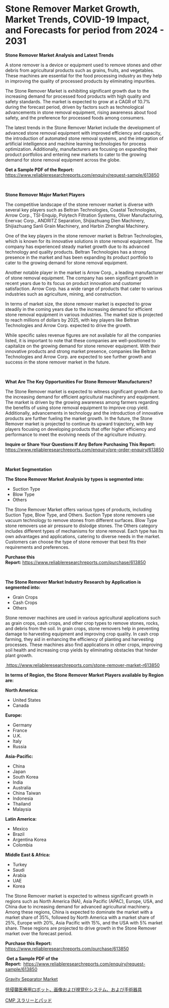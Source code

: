 <p><h1>Stone Remover Market Growth, Market Trends, COVID-19 Impact, and Forecasts for period from 2024 - 2031</h1></p><p><strong>Stone Remover Market Analysis and Latest Trends</strong></p>
<p><p>A stone remover is a device or equipment used to remove stones and other debris from agricultural products such as grains, fruits, and vegetables. These machines are essential for the food processing industry as they help in improving the quality of processed products by eliminating impurities.</p><p>The Stone Remover Market is exhibiting significant growth due to the increasing demand for processed food products with high quality and safety standards. The market is expected to grow at a CAGR of 10.7% during the forecast period, driven by factors such as technological advancements in stone removal equipment, rising awareness about food safety, and the preference for processed foods among consumers.</p><p>The latest trends in the Stone Remover Market include the development of advanced stone removal equipment with improved efficiency and capacity, the introduction of automated stone removal systems, and the integration of artificial intelligence and machine learning technologies for process optimization. Additionally, manufacturers are focusing on expanding their product portfolios and entering new markets to cater to the growing demand for stone removal equipment across the globe.</p></p>
<p><strong>Get a Sample PDF of the Report:&nbsp;</strong> <a href="https://www.reliableresearchreports.com/enquiry/request-sample/613850">https://www.reliableresearchreports.com/enquiry/request-sample/613850</a></p>
<p>&nbsp;</p>
<p><strong>Stone Remover Major Market Players</strong></p>
<p><p>The competitive landscape of the stone remover market is diverse with several key players such as Beltran Technologies, Coastal Technologies, Arrow Corp., TSI-Enquip, Polytech Filtration Systems, Oliver Manufacturing, Enervac Corp., ANDRITZ Separation, Shijiazhuang Dien Machinery, Shijiazhuang Sanli Grain Machinery, and Harbin Zhenghai Machinery.</p><p>One of the key players in the stone remover market is Beltran Technologies, which is known for its innovative solutions in stone removal equipment. The company has experienced steady market growth due to its advanced technology and quality products. Beltran Technologies has a strong presence in the market and has been expanding its product portfolio to cater to the growing demand for stone removal equipment.</p><p>Another notable player in the market is Arrow Corp., a leading manufacturer of stone removal equipment. The company has seen significant growth in recent years due to its focus on product innovation and customer satisfaction. Arrow Corp. has a wide range of products that cater to various industries such as agriculture, mining, and construction.</p><p>In terms of market size, the stone remover market is expected to grow steadily in the coming years due to the increasing demand for efficient stone removal equipment in various industries. The market size is projected to reach millions of dollars by 2025, with key players like Beltran Technologies and Arrow Corp. expected to drive the growth.</p><p>While specific sales revenue figures are not available for all the companies listed, it is important to note that these companies are well-positioned to capitalize on the growing demand for stone remover equipment. With their innovative products and strong market presence, companies like Beltran Technologies and Arrow Corp. are expected to see further growth and success in the stone remover market in the future.</p></p>
<p>&nbsp;</p>
<p><strong>What Are The Key Opportunities For Stone Remover Manufacturers?</strong></p>
<p><p>The Stone Remover market is expected to witness significant growth due to the increasing demand for efficient agricultural machinery and equipment. The market is driven by the growing awareness among farmers regarding the benefits of using stone removal equipment to improve crop yield. Additionally, advancements in technology and the introduction of innovative products are further fueling the market growth. In the future, the Stone Remover market is projected to continue its upward trajectory, with key players focusing on developing products that offer higher efficiency and performance to meet the evolving needs of the agriculture industry.</p></p>
<p><strong>Inquire or Share Your Questions If Any Before Purchasing This Report:</strong> <a href="https://www.reliableresearchreports.com/enquiry/pre-order-enquiry/613850">https://www.reliableresearchreports.com/enquiry/pre-order-enquiry/613850</a></p>
<p>&nbsp;</p>
<p><strong>Market Segmentation</strong></p>
<p><strong>The Stone Remover Market Analysis by types is segmented into:</strong></p>
<p><ul><li>Suction Type</li><li>Blow Type</li><li>Others</li></ul></p>
<p><p>The Stone Remover Market offers various types of products, including Suction Type, Blow Type, and Others. Suction Type stone removers use vacuum technology to remove stones from different surfaces. Blow Type stone removers use air pressure to dislodge stones. The Others category includes different types of mechanisms for stone removal. Each type has its own advantages and applications, catering to diverse needs in the market. Customers can choose the type of stone remover that best fits their requirements and preferences.</p></p>
<p><strong>Purchase this Report:&nbsp;</strong><a href="https://www.reliableresearchreports.com/purchase/613850">https://www.reliableresearchreports.com/purchase/613850</a></p>
<p>&nbsp;</p>
<p><strong>The Stone Remover Market Industry Research by Application is segmented into:</strong></p>
<p><ul><li>Grain Crops</li><li>Cash Crops</li><li>Others</li></ul></p>
<p><p>Stone remover machines are used in various agricultural applications such as grain crops, cash crops, and other crop types to remove stones, rocks, and debris from the soil. In grain crops, stone removers help in preventing damage to harvesting equipment and improving crop quality. In cash crop farming, they aid in enhancing the efficiency of planting and harvesting processes. These machines also find applications in other crops, improving soil health and increasing crop yields by eliminating obstacles that hinder plant growth.</p></p>
<p><a href="https://www.reliableresearchreports.com/stone-remover-market-r613850">&nbsp;https://www.reliableresearchreports.com/stone-remover-market-r613850</a></p>
<p><strong>In terms of Region, the Stone Remover Market Players available by Region are:</strong></p>
<p>
    <p> <strong> North America: </strong>
        <ul>
            <li>United States</li>
            <li>Canada</li>
        </ul>
        </p> 
    <p> <strong> Europe: </strong>
        <ul>
            <li>Germany</li>
            <li>France</li>
            <li>U.K.</li>
            <li>Italy</li>
            <li>Russia</li>
        </ul>
        </p> 
    <p> <strong> Asia-Pacific: </strong>
        <ul>
            <li>China</li>
            <li>Japan</li>
            <li>South Korea</li>
            <li>India</li>
            <li>Australia</li>
            <li>China Taiwan</li>
            <li>Indonesia</li>
            <li>Thailand</li>
            <li>Malaysia</li>
        </ul>
        </p> 
    <p> <strong> Latin America: </strong>
        <ul>
            <li>Mexico</li>
            <li>Brazil</li>
            <li>Argentina Korea</li>
            <li>Colombia</li>
        </ul>
        </p> 
    <p> <strong> Middle East & Africa: </strong>
        <ul>
            <li>Turkey</li>
            <li>Saudi</li>
            <li>Arabia</li>
            <li>UAE</li>
            <li>Korea</li>
        </ul>
    </p>
    </p>
<p><p>The Stone Remover market is expected to witness significant growth in regions such as North America (NA), Asia Pacific (APAC), Europe, USA, and China due to increasing demand for advanced agricultural machinery. Among these regions, China is expected to dominate the market with a market share of 35%, followed by North America with a market share of 25%, Europe with 20%, Asia Pacific with 15%, and the USA with 5% market share. These regions are projected to drive growth in the Stone Remover market over the forecast period.</p></p>
<p><strong>Purchase this Report: </strong><a href="https://www.reliableresearchreports.com/purchase/613850">https://www.reliableresearchreports.com/purchase/613850</a></p>
<p>&nbsp;<strong>Get a Sample PDF of the Report:&nbsp;&nbsp;</strong><a href="https://www.reliableresearchreports.com/enquiry/request-sample/613850">https://www.reliableresearchreports.com/enquiry/request-sample/613850</a></p>
<p><strong></strong></p>
<p><p><a href="https://github.com/mabutironaldo/Market-Research-Report-List-4/blob/main/gravity-separator-market.md">Gravity Separator Market</a></p><p><a href="https://github.com/hilmi-2a/Market-Research-Report-List-1/blob/main/406236299487.md">低侵襲医療用ロボット、画像および視覚化システム、および手術器具</a></p><p><a href="https://github.com/jkjreqjscoxx7/Market-Research-Report-List-2/blob/main/379883699486.md">CMP スラリーとパッド</a></p></p>
